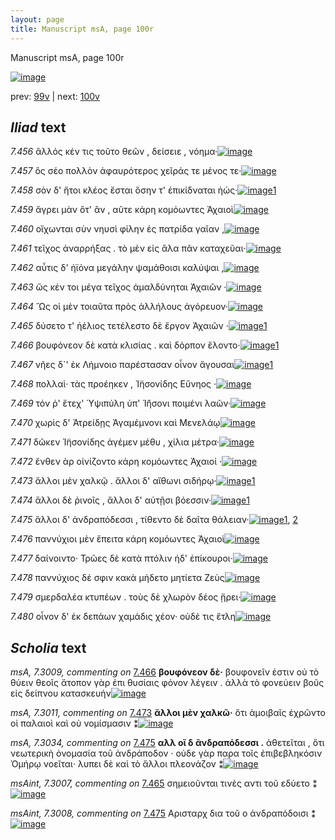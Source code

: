 ```yaml
---
layout: page
title: Manuscript msA, page 100r
---
```


Manuscript msA, page 100r

[![image](http://www.homermultitext.org/iipsrv?OBJ=IIP,1.0&FIF=/project/homer/pyramidal/deepzoom/hmt/vaimg/2017a/VA100RN_0272.tif&WID=100&CVT=JPEG)](http://www.homermultitext.org/ict2/?urn=urn:cite2:hmt:vaimg.2017a:VA100RN_0272)

prev:  [99v](../99v/) | next:  [100v](../100v/)

## *Iliad* text

*7.456* <a id="7.456"/> ἄλλός κέν τις τοῦτο θεῶν , δείσειε , νόημα·[![image](http://www.homermultitext.org/iipsrv?OBJ=IIP,1.0&FIF=/project/homer/pyramidal/deepzoom/hmt/vaimg/2017a/VA100RN_0272.tif&RGN=0.1512,0.2179,0.4074,0.0331&WID=1000&CVT=JPEG)](http://www.homermultitext.org/ict2/?urn=urn:cite2:hmt:vaimg.2017a:VA100RN_0272@0.1512,0.2179,0.4074,0.0331)

*7.457* <a id="7.457"/> ὃς σέο πολλὸν ἀφαυρότερος χεῖράς τε μένος τε·[![image](http://www.homermultitext.org/iipsrv?OBJ=IIP,1.0&FIF=/project/homer/pyramidal/deepzoom/hmt/vaimg/2017a/VA100RN_0272.tif&RGN=0.1542,0.2427,0.4184,0.0331&WID=1000&CVT=JPEG)](http://www.homermultitext.org/ict2/?urn=urn:cite2:hmt:vaimg.2017a:VA100RN_0272@0.1542,0.2427,0.4184,0.0331)

*7.458* <a id="7.458"/> σὸν δ' ἤτοι κλέος ἔσται ὅσην τ' ἐπικίδναται ἠώς·[![image](http://www.homermultitext.org/iipsrv?OBJ=IIP,1.0&FIF=/project/homer/pyramidal/deepzoom/hmt/vaimg/2017a/VA100RN_0272.tif&RGN=0.1582,0.263,0.4344,0.0285&WID=1000&CVT=JPEG)](http://www.homermultitext.org/ict2/?urn=urn:cite2:hmt:vaimg.2017a:VA100RN_0272@0.1582,0.263,0.4344,0.0285)[1](#msA_7.3006)

*7.459* <a id="7.459"/> ἄγρει μὰν ὅτ' ἂν , αῦτε κάρη κομόωντες Ἀχαιοὶ[![image](http://www.homermultitext.org/iipsrv?OBJ=IIP,1.0&FIF=/project/homer/pyramidal/deepzoom/hmt/vaimg/2017a/VA100RN_0272.tif&RGN=0.1602,0.2817,0.4114,0.0308&WID=1000&CVT=JPEG)](http://www.homermultitext.org/ict2/?urn=urn:cite2:hmt:vaimg.2017a:VA100RN_0272@0.1602,0.2817,0.4114,0.0308)

*7.460* <a id="7.460"/> οἴχωνται σὺν νηυσὶ φίλην ἐς πατρίδα γαῖαν ,[![image](http://www.homermultitext.org/iipsrv?OBJ=IIP,1.0&FIF=/project/homer/pyramidal/deepzoom/hmt/vaimg/2017a/VA100RN_0272.tif&RGN=0.1602,0.2983,0.4074,0.0353&WID=1000&CVT=JPEG)](http://www.homermultitext.org/ict2/?urn=urn:cite2:hmt:vaimg.2017a:VA100RN_0272@0.1602,0.2983,0.4074,0.0353)

*7.461* <a id="7.461"/> τεῖχος ἀναρρήξας . τὸ μὲν εἰς ἅλα πᾶν καταχεῦαι·[![image](http://www.homermultitext.org/iipsrv?OBJ=IIP,1.0&FIF=/project/homer/pyramidal/deepzoom/hmt/vaimg/2017a/VA100RN_0272.tif&RGN=0.1602,0.3171,0.4645,0.0353&WID=1000&CVT=JPEG)](http://www.homermultitext.org/ict2/?urn=urn:cite2:hmt:vaimg.2017a:VA100RN_0272@0.1602,0.3171,0.4645,0.0353)

*7.462* <a id="7.462"/> αὖτις δ' ἠϊόνα μεγάλην ψαμάθοισι καλύψαι ,[![image](http://www.homermultitext.org/iipsrv?OBJ=IIP,1.0&FIF=/project/homer/pyramidal/deepzoom/hmt/vaimg/2017a/VA100RN_0272.tif&RGN=0.1592,0.3396,0.4454,0.0308&WID=1000&CVT=JPEG)](http://www.homermultitext.org/ict2/?urn=urn:cite2:hmt:vaimg.2017a:VA100RN_0272@0.1592,0.3396,0.4454,0.0308)

*7.463* <a id="7.463"/> ὥς κέν τοι μέγα τεῖχος ἀμαλδύνηται Ἀχαιῶν ·[![image](http://www.homermultitext.org/iipsrv?OBJ=IIP,1.0&FIF=/project/homer/pyramidal/deepzoom/hmt/vaimg/2017a/VA100RN_0272.tif&RGN=0.1622,0.3591,0.4374,0.0308&WID=1000&CVT=JPEG)](http://www.homermultitext.org/ict2/?urn=urn:cite2:hmt:vaimg.2017a:VA100RN_0272@0.1622,0.3591,0.4374,0.0308)

*7.464* <a id="7.464"/> Ὣς οἱ μὲν τοιαῦτα πρὸς ἀλλήλους ἀγόρευον·[![image](http://www.homermultitext.org/iipsrv?OBJ=IIP,1.0&FIF=/project/homer/pyramidal/deepzoom/hmt/vaimg/2017a/VA100RN_0272.tif&RGN=0.1502,0.3764,0.4434,0.0323&WID=1000&CVT=JPEG)](http://www.homermultitext.org/ict2/?urn=urn:cite2:hmt:vaimg.2017a:VA100RN_0272@0.1502,0.3764,0.4434,0.0323)

*7.465* <a id="7.465"/> δύσετο τ' ἠέλιος τετέλεστο δὲ ἔργον Ἀχαιῶν ·[![image](http://www.homermultitext.org/iipsrv?OBJ=IIP,1.0&FIF=/project/homer/pyramidal/deepzoom/hmt/vaimg/2017a/VA100RN_0272.tif&RGN=0.1552,0.3959,0.4184,0.0308&WID=1000&CVT=JPEG)](http://www.homermultitext.org/ict2/?urn=urn:cite2:hmt:vaimg.2017a:VA100RN_0272@0.1552,0.3959,0.4184,0.0308)[1](#msAint_7.3007)

*7.466* <a id="7.466"/> βουφόνεον δὲ κατὰ κλισίας . καὶ δόρπον ἕλοντο·[![image](http://www.homermultitext.org/iipsrv?OBJ=IIP,1.0&FIF=/project/homer/pyramidal/deepzoom/hmt/vaimg/2017a/VA100RN_0272.tif&RGN=0.1802,0.4125,0.4364,0.0331&WID=1000&CVT=JPEG)](http://www.homermultitext.org/ict2/?urn=urn:cite2:hmt:vaimg.2017a:VA100RN_0272@0.1802,0.4125,0.4364,0.0331)[1](#msA_7.3009)

*7.467* <a id="7.467"/> νῆες δ`' ἐκ Λήμνοιο παρέστασαν οἶνον ἄγουσαι[![image](http://www.homermultitext.org/iipsrv?OBJ=IIP,1.0&FIF=/project/homer/pyramidal/deepzoom/hmt/vaimg/2017a/VA100RN_0272.tif&RGN=0.1802,0.4335,0.4134,0.0308&WID=1000&CVT=JPEG)](http://www.homermultitext.org/ict2/?urn=urn:cite2:hmt:vaimg.2017a:VA100RN_0272@0.1802,0.4335,0.4134,0.0308)[1](#msA_7.3010)

*7.468* <a id="7.468"/> πολλαὶ· τὰς προέηκεν , Ἰ̈ησονίδης Εὔνηος ·[![image](http://www.homermultitext.org/iipsrv?OBJ=IIP,1.0&FIF=/project/homer/pyramidal/deepzoom/hmt/vaimg/2017a/VA100RN_0272.tif&RGN=0.1742,0.4523,0.4184,0.0308&WID=1000&CVT=JPEG)](http://www.homermultitext.org/ict2/?urn=urn:cite2:hmt:vaimg.2017a:VA100RN_0272@0.1742,0.4523,0.4184,0.0308)

*7.469* <a id="7.469"/> τόν ῥ' ἔτεχ' Ὑψιπύλη ὑπ' Ἰ̈ήσονι ποιμένι λαῶν·[![image](http://www.homermultitext.org/iipsrv?OBJ=IIP,1.0&FIF=/project/homer/pyramidal/deepzoom/hmt/vaimg/2017a/VA100RN_0272.tif&RGN=0.1732,0.4718,0.4224,0.0308&WID=1000&CVT=JPEG)](http://www.homermultitext.org/ict2/?urn=urn:cite2:hmt:vaimg.2017a:VA100RN_0272@0.1732,0.4718,0.4224,0.0308)

*7.470* <a id="7.470"/> χωρὶς δ' Ἀτρείδῃς Ἀγαμέμνονι καὶ Μενελάῳ[![image](http://www.homermultitext.org/iipsrv?OBJ=IIP,1.0&FIF=/project/homer/pyramidal/deepzoom/hmt/vaimg/2017a/VA100RN_0272.tif&RGN=0.1712,0.4914,0.4274,0.0316&WID=1000&CVT=JPEG)](http://www.homermultitext.org/ict2/?urn=urn:cite2:hmt:vaimg.2017a:VA100RN_0272@0.1712,0.4914,0.4274,0.0316)

*7.471* <a id="7.471"/> δῶκεν Ἰ̈ησονίδης ἀγέμεν μέθυ , χίλια μέτρα·[![image](http://www.homermultitext.org/iipsrv?OBJ=IIP,1.0&FIF=/project/homer/pyramidal/deepzoom/hmt/vaimg/2017a/VA100RN_0272.tif&RGN=0.1772,0.5094,0.4294,0.0301&WID=1000&CVT=JPEG)](http://www.homermultitext.org/ict2/?urn=urn:cite2:hmt:vaimg.2017a:VA100RN_0272@0.1772,0.5094,0.4294,0.0301)

*7.472* <a id="7.472"/> ἔνθεν ὰρ οἰνίζοντο κάρη κομόωντες Ἀχαιοί ·[![image](http://www.homermultitext.org/iipsrv?OBJ=IIP,1.0&FIF=/project/homer/pyramidal/deepzoom/hmt/vaimg/2017a/VA100RN_0272.tif&RGN=0.1802,0.5267,0.4094,0.0353&WID=1000&CVT=JPEG)](http://www.homermultitext.org/ict2/?urn=urn:cite2:hmt:vaimg.2017a:VA100RN_0272@0.1802,0.5267,0.4094,0.0353)

*7.473* <a id="7.473"/> ἄλλοι μὲν χαλκῷ . ἄλλοι δ' αἴθωνι σιδήρῳ·[![image](http://www.homermultitext.org/iipsrv?OBJ=IIP,1.0&FIF=/project/homer/pyramidal/deepzoom/hmt/vaimg/2017a/VA100RN_0272.tif&RGN=0.1622,0.5485,0.4284,0.0338&WID=1000&CVT=JPEG)](http://www.homermultitext.org/ict2/?urn=urn:cite2:hmt:vaimg.2017a:VA100RN_0272@0.1622,0.5485,0.4284,0.0338)[1](#msA_7.3011)

*7.474* <a id="7.474"/> ἄλλοι δὲ ῥινοῖς , ἄλλοι δ' αὐτῇσι βόεσσιν·[![image](http://www.homermultitext.org/iipsrv?OBJ=IIP,1.0&FIF=/project/homer/pyramidal/deepzoom/hmt/vaimg/2017a/VA100RN_0272.tif&RGN=0.1622,0.5687,0.3924,0.0301&WID=1000&CVT=JPEG)](http://www.homermultitext.org/ict2/?urn=urn:cite2:hmt:vaimg.2017a:VA100RN_0272@0.1622,0.5687,0.3924,0.0301)[1](#msA_7.3033)

*7.475* <a id="7.475"/> ἄλλοι δ' ἀνδραπόδεσσι , τίθεντο δὲ δαῖτα θάλειαν·[![image](http://www.homermultitext.org/iipsrv?OBJ=IIP,1.0&FIF=/project/homer/pyramidal/deepzoom/hmt/vaimg/2017a/VA100RN_0272.tif&RGN=0.1491,0.5853,0.4685,0.0308&WID=1000&CVT=JPEG)](http://www.homermultitext.org/ict2/?urn=urn:cite2:hmt:vaimg.2017a:VA100RN_0272@0.1491,0.5853,0.4685,0.0308)[1](#msA_7.3034), [2](#msAint_7.3008)

*7.476* <a id="7.476"/> παννύχιοι μὲν ἔπειτα κάρη κομόωντες Ἀχαιοὶ[![image](http://www.homermultitext.org/iipsrv?OBJ=IIP,1.0&FIF=/project/homer/pyramidal/deepzoom/hmt/vaimg/2017a/VA100RN_0272.tif&RGN=0.1722,0.6048,0.4344,0.0308&WID=1000&CVT=JPEG)](http://www.homermultitext.org/ict2/?urn=urn:cite2:hmt:vaimg.2017a:VA100RN_0272@0.1722,0.6048,0.4344,0.0308)

*7.477* <a id="7.477"/> δαίνοιντο· Τρῶες δὲ κατὰ πτόλιν ἠδ' ἐπίκουροι·[![image](http://www.homermultitext.org/iipsrv?OBJ=IIP,1.0&FIF=/project/homer/pyramidal/deepzoom/hmt/vaimg/2017a/VA100RN_0272.tif&RGN=0.1762,0.6251,0.4434,0.0308&WID=1000&CVT=JPEG)](http://www.homermultitext.org/ict2/?urn=urn:cite2:hmt:vaimg.2017a:VA100RN_0272@0.1762,0.6251,0.4434,0.0308)

*7.478* <a id="7.478"/> παννύχιος δέ σφιν κακὰ μήδετο μητίετα Ζεὺς[![image](http://www.homermultitext.org/iipsrv?OBJ=IIP,1.0&FIF=/project/homer/pyramidal/deepzoom/hmt/vaimg/2017a/VA100RN_0272.tif&RGN=0.1782,0.6424,0.4284,0.0346&WID=1000&CVT=JPEG)](http://www.homermultitext.org/ict2/?urn=urn:cite2:hmt:vaimg.2017a:VA100RN_0272@0.1782,0.6424,0.4284,0.0346)

*7.479* <a id="7.479"/> σμερδαλέα κτυπέων . τοὺς δὲ χλωρὸν δέος ᾕρει·[![image](http://www.homermultitext.org/iipsrv?OBJ=IIP,1.0&FIF=/project/homer/pyramidal/deepzoom/hmt/vaimg/2017a/VA100RN_0272.tif&RGN=0.1832,0.6627,0.4424,0.0293&WID=1000&CVT=JPEG)](http://www.homermultitext.org/ict2/?urn=urn:cite2:hmt:vaimg.2017a:VA100RN_0272@0.1832,0.6627,0.4424,0.0293)

*7.480* <a id="7.480"/> οἶνον δ' ἐκ δεπάων χαμάδις χέον· οὐδέ τις ἔτλη[![image](http://www.homermultitext.org/iipsrv?OBJ=IIP,1.0&FIF=/project/homer/pyramidal/deepzoom/hmt/vaimg/2017a/VA100RN_0272.tif&RGN=0.1822,0.6807,0.4314,0.0316&WID=1000&CVT=JPEG)](http://www.homermultitext.org/ict2/?urn=urn:cite2:hmt:vaimg.2017a:VA100RN_0272@0.1822,0.6807,0.4314,0.0316)

## *Scholia* text

*msA, 7.3009, commenting on* [7.466](#7.466)  <a id="msA_7.3009"/> **βουφόνεον δὲ·** βουφονεῖν ἐστιν οὐ τὸ θύειν θεοῖς ἄτοπον γὰρ ἐπι θυσίαις φόνον λέγειν . ἀλλὰ τὸ φονεύειν βοῦς εἰς δείπνου κατασκευήν[![image](http://www.homermultitext.org/iipsrv?OBJ=IIP,1.0&FIF=/project/homer/pyramidal/deepzoom/hmt/vaimg/2017a/VA100RN_0272.tif&RGN=0.598,0.3599,0.226,0.0639&WID=1000&CVT=JPEG)](http://www.homermultitext.org/ict2/?urn=urn:cite2:hmt:vaimg.2017a:VA100RN_0272@0.598,0.3599,0.226,0.0639)

*msA, 7.3011, commenting on* [7.473](#7.473)  <a id="msA_7.3011"/> **ἄλλοι μὲν χαλκῶ·** ὅτι ἀμοιβαῖς ἐχρῶντο οἱ παλαιοὶ καὶ οὐ νομίσμασιν ⁑[![image](http://www.homermultitext.org/iipsrv?OBJ=IIP,1.0&FIF=/project/homer/pyramidal/deepzoom/hmt/vaimg/2017a/VA100RN_0272.tif&RGN=0.1667,0.7188,0.4142,0.0207&WID=1000&CVT=JPEG)](http://www.homermultitext.org/ict2/?urn=urn:cite2:hmt:vaimg.2017a:VA100RN_0272@0.1667,0.7188,0.4142,0.0207)

*msA, 7.3034, commenting on* [7.475](#7.475)  <a id="msA_7.3034"/> **αλλ οἲ δ ἂνδραπόδεσσι .** ἀθετεῖται , ὅτι νεωτερικὴ ὀνομασία τοῦ ἀνδράποδον · οὐδε γὰρ παρα τοῖς ἐπιβεβληκόσιν Ὁμήρῳ νοεῖται· λυπει δὲ καὶ τὸ ἄλλοι πλεονάζον ⁑[![image](http://www.homermultitext.org/iipsrv?OBJ=IIP,1.0&FIF=/project/homer/pyramidal/deepzoom/hmt/vaimg/2017a/VA100RN_0272.tif&RGN=0.1833,0.7545,0.6117,0.0388&WID=1000&CVT=JPEG)](http://www.homermultitext.org/ict2/?urn=urn:cite2:hmt:vaimg.2017a:VA100RN_0272@0.1833,0.7545,0.6117,0.0388)

*msAint, 7.3007, commenting on* [7.465](#7.465)  <a id="msAint_7.3007"/> σημειοῦνται τινὲς αντι τοῦ εδύετο ⁑[![image](http://www.homermultitext.org/iipsrv?OBJ=IIP,1.0&FIF=/project/homer/pyramidal/deepzoom/hmt/vaimg/2017a/VA100RN_0272.tif&RGN=0.103,0.3974,0.07,0.0293&WID=1000&CVT=JPEG)](http://www.homermultitext.org/ict2/?urn=urn:cite2:hmt:vaimg.2017a:VA100RN_0272@0.103,0.3974,0.07,0.0293)

*msAint, 7.3008, commenting on* [7.475](#7.475)  <a id="msAint_7.3008"/> Αρισταρχ δια τοῦ ο ἀνδραπόδοισι ⁑[![image](http://www.homermultitext.org/iipsrv?OBJ=IIP,1.0&FIF=/project/homer/pyramidal/deepzoom/hmt/vaimg/2017a/VA100RN_0272.tif&RGN=0.103,0.5845,0.065,0.0533&WID=1000&CVT=JPEG)](http://www.homermultitext.org/ict2/?urn=urn:cite2:hmt:vaimg.2017a:VA100RN_0272@0.103,0.5845,0.065,0.0533)